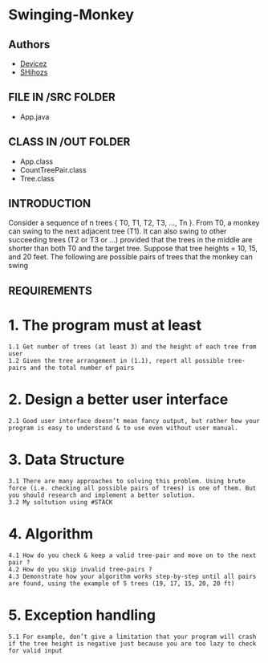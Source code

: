 # Swinging-Monkey

## Authors
- [Devicez](https://github.com/Devicez)
- [SHihozs](https://github.com/SHihozs)

## FILE IN /SRC FOLDER
- App.java

## CLASS IN /OUT FOLDER
- App.class
- CountTreePair.class
- Tree.class

## INTRODUCTION
   Consider a sequence of n trees { T0, T1, T2, T3, ..., Tn }. From T0, a monkey can swing to the next adjacent tree (T1). It can also swing to other succeeding trees (T2 or T3 or ...) provided that the trees in the middle are shorter than both T0 and the target tree. Suppose that tree heights = 10, 15, and 20 feet. The following are possible pairs of trees that the monkey can swing
  
## REQUIREMENTS
# 1. The program must at least
    1.1 Get number of trees (at least 3) and the height of each tree from user
    1.2 Given the tree arrangement in (1.1), report all possible tree-pairs and the total number of pairs
  
# 2. Design a better user interface
    2.1 Good user interface doesn’t mean fancy output, but rather how your program is easy to understand & to use even without user manual.

# 3. Data Structure
    3.1 There are many approaches to solving this problem. Using brute force (i.e. checking all possible pairs of trees) is one of them. But you should research and implement a better solution.
    3.2 My soltution using #STACK

# 4. Algorithm
    4.1 How do you check & keep a valid tree-pair and move on to the next pair ?
    4.2 How do you skip invalid tree-pairs ?
    4.3 Demonstrate how your algorithm works step-by-step until all pairs are found, using the example of 5 trees (19, 17, 15, 20, 20 ft)
    
# 5. Exception handling
    5.1 For example, don’t give a limitation that your program will crash if the tree height is negative just because you are too lazy to check for valid input

    

  
  
